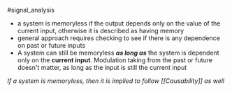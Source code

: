 #signal_analysis 
- a system is memoryless if the output depends only on the value of the current input, otherwise it is described as having memory
- general approach requires checking to see if there is any dependence on past or future inputs
- A system can still be memoryless ***as long as*** the system is dependent only on the **current input**. Modulation taking from the past or future doesn't matter, as long as the input is still the current input


*If a system is memoryless, then it is implied to follow [[Causability]] as well*